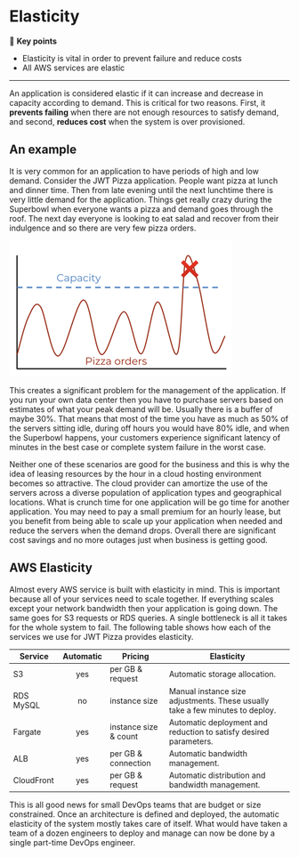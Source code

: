 # Elasticity

🔑 **Key points**

- Elasticity is vital in order to prevent failure and reduce costs
- All AWS services are elastic

---

An application is considered elastic if it can increase and decrease in capacity according to demand. This is critical for two reasons. First, it **prevents failing** when there are not enough resources to satisfy demand, and second, **reduces cost** when the system is over provisioned.

## An example

It is very common for an application to have periods of high and low demand. Consider the JWT Pizza application. People want pizza at lunch and dinner time. Then from late evening until the next lunchtime there is very little demand for the application. Things get really crazy during the Superbowl when everyone wants a pizza and demand goes through the roof. The next day everyone is looking to eat salad and recover from their indulgence and so there are very few pizza orders.

![Pizza orders](pizzaOrders.png)

This creates a significant problem for the management of the application. If you run your own data center then you have to purchase servers based on estimates of what your peak demand will be. Usually there is a buffer of maybe 30%. That means that most of the time you have as much as 50% of the servers sitting idle, during off hours you would have 80% idle, and when the Superbowl happens, your customers experience significant latency of minutes in the best case or complete system failure in the worst case.

Neither one of these scenarios are good for the business and this is why the idea of leasing resources by the hour in a cloud hosting environment becomes so attractive. The cloud provider can amortize the use of the servers across a diverse population of application types and geographical locations. What is crunch time for one application will be go time for another application. You may need to pay a small premium for an hourly lease, but you benefit from being able to scale up your application when needed and reduce the servers when the demand drops. Overall there are significant cost savings and no more outages just when business is getting good.

## AWS Elasticity

Almost every AWS service is built with elasticity in mind. This is important because all of your services need to scale together. If everything scales except your network bandwidth then your application is going down. The same goes for S3 requests or RDS queries. A single bottleneck is all it takes for the whole system to fail. The following table shows how each of the services we use for JWT Pizza provides elasticity.

| Service    | Automatic | Pricing               | Elasticity                                                                    |
| ---------- | :-------: | --------------------- | ----------------------------------------------------------------------------- |
| S3         |    yes    | per GB & request      | Automatic storage allocation.                                                 |
| RDS MySQL  |    no     | instance size         | Manual instance size adjustments. These usually take a few minutes to deploy. |
| Fargate    |    yes    | instance size & count | Automatic deployment and reduction to satisfy desired parameters.             |
| ALB        |    yes    | per GB & connection   | Automatic bandwidth management.                                               |
| CloudFront |    yes    | per GB & request      | Automatic distribution and bandwidth management.                              |

This is all good news for small DevOps teams that are budget or size constrained. Once an architecture is defined and deployed, the automatic elasticity of the system mostly takes care of itself. What would have taken a team of a dozen engineers to deploy and manage can now be done by a single part-time DevOps engineer.
